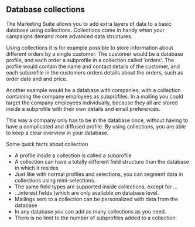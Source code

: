 ## Database collections

The Marketing Suite allows you to add extra layers of data to a basic database using collections. Collections come in handy when your campaigns demand more advanced data structures. 

Using collections it is for example possible to store information about different orders by a single customer. The customer would be a database profile, and each order a subprofile in a collection called 'orders'. The profile would contain the name and contact details of the customer, and each subprofile in the customers orders details about the orders, such as order date and and price.  

Another example would be a database with companies, with a collection containing the company employees as subprofiles. In a mailing you could target the company employees individually, because they all are stored inside a subprofile with their own details and email preferences. 

This way a company only has to be in the database once, without having to have a complicated and diffused profile. By using collections, you are able to keep a clear overview in your database.

Some quick facts about collection

* A profile inside a collection is called a subprofile
* A collection can have a totally different field structure than the database in which it resides
* Just like with normal profiles and selections, you can segment data in collections using mini-selections.
* The same field types are supported inside collections, except for ... 
* ...interest fields (which are only available on database level.
* Mailings sent to a collection can be personalized with data from the database 
* In any database you can add as many collections as you need.
* There is no limit to the number of subprofiles added to a collection.
